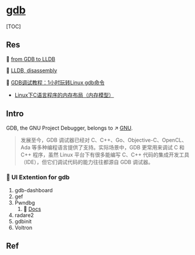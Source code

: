 # [gdb](https://www.gnu.og/software/gdb/)

[TOC]



## Res
📖 [from GDB to LLDB](https://lldb.llvm.org/use/map.html)

📖 [LLDB, disassembly](https://liangmc.com/archives/03lldb汇编调试md)

📖 [GDB调试教程：1小时玩转Linux gdb命令](http://c.biancheng.net/gdb/)
- [Linux下C语言程序的内存布局（内存模型）](http://c.biancheng.net/view/vip_2097.html)



## Intro
GDB, the GNU Project Debugger, belongs to ↗ [GNU](../../../../🥷🏼%20Operating%20System%20(Tech)/Linux/🐑%20GNU/GNU.md).

> 发展至今，GDB 调试器已经对 C、C++、Go、Objective-C、OpenCL、Ada 等多种编程语言提供了支持。实际场景中，GDB 更常用来调试 C 和 C++ 程序，虽然 Linux 平台下有很多能编写 C、C++ 代码的集成开发工具（IDE），但它们调试代码的能力往往都源自 GDB 调试器。


### 🌈 UI Extention for gdb
1. gdb-dashboard
2. gef
3. Pwndbg
   1. 📂 [Docs](https://github.com/pwndbg/pwndbg/blob/dev/FEATURES.md)
4. radare2
5. gdbinit
6. Voltron



## Ref
[gdb 的配置、插件plugin与多彩显示]:https://www.cnblogs.com/welhzh/p/13958736.html


